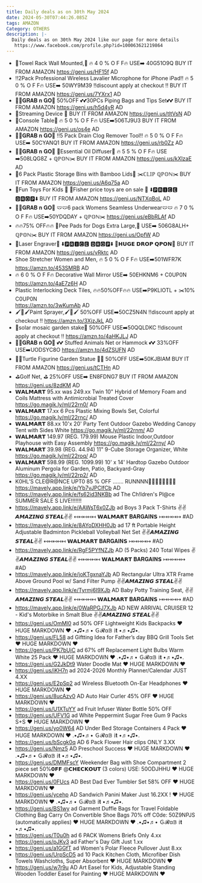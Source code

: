 ```yaml
---
title: Daily deals as on 30th May 2024
date: 2024-05-30T07:44:26.085Z
tags: AMAZON
Category: OTHERS
description: |-
  Daily deals as on 30th May 2024 like our page for more details
   https://www.facebook.com/profile.php?id=100063621219864
---
```

* 🌟Towel Rack Wall Mounted,🌟
  🔥 4 0 %  O F F🔥
  USE➡️ 40G51O9Q
  BUY IT FROM AMAZON
  https://geni.us/HF15f
  AD
* ‼️2Pack Professional Wireless Lavalier Microphone for iPhone iPad‼️
  🔥 5 0 %  O F F🔥
  USE➡️ 50WY9M39 
  ‼️discount apply at checkout ‼️
  BUY IT FROM AMAZON
  https://geni.us/7YXrx1
  AD
* 🏃‍♀️𝐆𝐑𝐀𝐁 𝐧 𝐆𝐎🏃
  50%OFF
  💕💕30PCs Piping Bags and Tips
   Set💕💕
  BUY IT FROM AMAZON
  https://geni.us/h5d4yR
  AD
* 🌟Streaming Device 🌟
  BUY IT FROM AMAZON
  https://geni.us/tltVsN
  AD
* 🌟Console Table🌟
  🔥 5 0 %  O F F🔥
  USE➡️506TJ9U3
  BUY IT FROM AMAZON
  https://geni.us/os4e
  AD
* 🏃‍♀️𝐆𝐑𝐀𝐁 𝐧 𝐆𝐎🏃
  ‼️5 Pack Drain Clog Remover Tool‼️
  🔥 5 0 %  O F F🔥
  USE➡️ 50CYANQ1
  BUY IT FROM AMAZON
  https://geni.us/rb0Zz
  AD
* 🏃‍♀️𝐆𝐑𝐀𝐁 𝐧 𝐆𝐎🏃
  🌟Essential Oil Diffuser🌟
  🔥 5 5 %  O F F🔥
  USE ➡️508LQG8Z + ℚℙ𝕆ℕ✂️
  BUY IT FROM AMAZON
  https://geni.us/kXlzaE
  AD
* 🌟6 Pack Plastic Storage Bins with Bamboo Lids🌟
  ✂️ℂ𝕃𝕀ℙ ℚℙ𝕆ℕ✂️
  BUY IT FROM AMAZON
  https://geni.us/A6q75a
  AD
* 🌟Fun Toys For Kids 🚨
  🎀Fisher price toys are on sale 🎀
  ⬇️🅿🆁🅸🅲🅴 🅳🆁🅾🅿⬇️
  BUY IT FROM AMAZON
  https://geni.us/NTXqBoL
  AD
* 🏃‍♀️𝐆𝐑𝐀𝐁 𝐧 𝐆𝐎🏃
  🩲🩲6 pack Womens Seamless Underwear🩲🩲
  🔥 7 0 %  O F F🔥
  USE➡️50YDQDAY + ℚℙ𝕆ℕ✂️
  https://geni.us/eBbRLAf
  AD
* 🔥🔥75% OFF🔥🔥
  🐶Pee Pads for Dogs Extra Large,🐶
  USE➡️ 506G8ALH+ ℚℙ𝕆ℕ✂️
  BUY IT FROM AMAZON
  https://geni.us/OpfW
  AD
* 🌟Laser Engraver🌟
  ⬇️🅿🆁🅸🅲🅴 🅳🆁🅾🅿⬇️
  💸𝗛𝗨𝗚𝗘 𝗗𝗥𝗢𝗣 𝗤𝗣𝗢𝗡💸
  BUY IT FROM AMAZON
  https://geni.us/vRktc
  AD
* Shoe Stretcher Women and Men,
  🔥 5 0 %  O F F🔥
  USE➡️501WFR7K
  https://amzn.to/453SMRB
  AD
* 🔥 6 0 %  O F F🔥
  Decorative Wall Mirror
  USE➡️ 50EHKNM6 + C0UP0N 
  https://amzn.to/4aE7z6H
  AD
* Plastic Interlocking Deck Tiles,
  🔥🔥50%OFF🔥🔥
  USE➡️P9KLIOTL +  ✂️10% C0UP0N\
  https://amzn.to/3wKumAb
  AD
* 🖌️🎨🖌️Paint Sprayer,🖌️🎨🖌️
  50%OFF
  USE➡️50CZ5N4N
  ‼️discount apply at checkout ‼️
  https://amzn.to/3XjzJkL
  AD
* 🌟solar mosaic garden stake🌟
  50%OFF
  USE➡️50QQLDKC
  ‼️discount apply at checkout ‼️
  https://amzn.to/4aHKJLJ
  AD
* 🏃‍♀️𝐆𝐑𝐀𝐁 𝐧 𝐆𝐎🏃
  💕💕 Stuffed Animals Net or 
  Hammock 💕💕
  33%OFF
  USE➡️UODSYC8O
  https://amzn.to/4dZSUFN
  AD
* 🐢🐢Turtle Figurine Garden 
  Statue 🐢🐢
  50%OFF
  USE➡️50KJBIAM
  BUY IT FROM AMAZON
  https://geni.us/tCTHn
  AD
* ⛳Golf Net, ⛳
  25%OFF
  USE➡️ EN8FDNG7
  BUY IT FROM AMAZON
  https://geni.us/8zdKM
  AD
* 𝗪𝗔𝗟𝗠𝗔𝗥𝗧
  95.xx was 249.xx
  Twin 10" Hybrid of Memory Foam and Coils Mattress with Antimicrobial Treated Cover
  https://go.magik.ly/ml/22rn0/
  AD
* 𝗪𝗔𝗟𝗠𝗔𝗥𝗧
  17.xx
  6 Pcs Plastic Mixing Bowls Set, Colorful
  https://go.magik.ly/ml/22rnc/
  AD
* 𝗪𝗔𝗟𝗠𝗔𝗥𝗧
  88.xx
  10'x 20' Party Tent Outdoor Gazebo Wedding Canopy Tent with Sides White
  https://go.magik.ly/ml/22rnm/
  AD
* 𝗪𝗔𝗟𝗠𝗔𝗥𝗧
  149.97 (REG. 179.99)
  Mouse Plastic Indoor,Outdoor Playhouse with Easy Assembly
  https://go.magik.ly/ml/22rny/
  AD
* 𝗪𝗔𝗟𝗠𝗔𝗥𝗧
  39.98 (REG. 44.94)
  11" 9-Cube Storage Organizer, White
  https://go.magik.ly/ml/22roq/
  AD
* 𝗪𝗔𝗟𝗠𝗔𝗥𝗧
  598.99 (REG. 1099.99)
  10' x 14' Hardtop Gazebo Outdoor Aluminum Pergola for Garden, Patio, Backyard-Gray
  https://go.magik.ly/ml/22rp2/
  AD
* K0HL’S CLE@R@NCE UPT0 85 % OFF ……. RUNNNN🏃‍♂️🏃‍♂️🏃‍♂️🏃‍♂️
  https://mavely.app.link/e/Yb7vJPClfCb    AD
* https://mavely.app.link/e/fs62id3NKBb    ad
  The Ch!ldren's Pl@ce  SUMMER SALE S LIVE!!!!!!!
* https://mavely.app.link/e/AAWsT6x0ZJb   ad
  Boys 3 Pack T-Shirts 
  ✌✌𝘼𝙈𝘼𝙕𝙄𝙉𝙂 𝙎𝙏𝙀𝘼𝙇✌✌
  ↤↤↤↤↤ 𝗪𝗔𝗟𝗠𝗔𝗥𝗧 𝐁𝐀𝐑𝐆𝐀𝐈𝐍𝗦  ↦↦↦↦↦
  #AD	
* https://mavely.app.link/e/8AYoDXHH0Jb   ad
  17 ft Portable Height Adjustable Badminton Pickleball Volleyball Net Set
  ✌✌𝘼𝙈𝘼𝙕𝙄𝙉𝙂 𝙎𝙏𝙀𝘼𝙇✌✌
  ↤↤↤↤↤ 𝗪𝗔𝗟𝗠𝗔𝗥𝗧 𝐁𝐀𝐑𝐆𝐀𝐈𝐍𝗦  ↦↦↦↦↦
  #AD	
* https://mavely.app.link/e/RgF5PYfNZJb    AD
  (5 Packs) 240 Total Wipes 
  ✌✌𝘼𝙈𝘼𝙕𝙄𝙉𝙂 𝙎𝙏𝙀𝘼𝙇✌✌
  ↤↤↤↤↤ 𝗪𝗔𝗟𝗠𝗔𝗥𝗧 𝐁𝐀𝐑𝐆𝐀𝐈𝐍𝗦  ↦↦↦↦↦
  #AD	
* https://mavely.app.link/e/joKTgxnaYJb   AD
  Rectangular Ultra XTR Frame Above Ground Pool w/ Sand Filter Pump 
  ✌✌𝘼𝙈𝘼𝙕𝙄𝙉𝙂 𝙎𝙏𝙀𝘼𝙇✌✌
* https://mavely.app.link/e/Tyrmj6I9XJb    AD
  Baby Potty Training Seat,
  ✌✌𝘼𝙈𝘼𝙕𝙄𝙉𝙂 𝙎𝙏𝙀𝘼𝙇✌✌
  ↤↤↤↤↤ 𝗪𝗔𝗟𝗠𝗔𝗥𝗧 𝐁𝐀𝐑𝐆𝐀𝐈𝐍𝗦  ↦↦↦↦↦
  #AD	
* https://mavely.app.link/e/0WaRPGJ7XJb   AD
  NEW ARRIVAL
  CRUISER 12 - Kid's Motorbike in Smalt Blue
  ✌✌𝘼𝙈𝘼𝙕𝙄𝙉𝙂 𝙎𝙏𝙀𝘼𝙇✌✌
* https://geni.us/OmMl0    ad
  50% OFF
  Lightweight Kids Backpacks
  ♥ HUGE MARKDOWN ♥
  .•♫•♬• Ｇ𝓡α𝔹 𝕚𝐭 •♬•♫•.
* https://geni.us/FL58    ad
  Giftting Idea for Father’s day
  BBQ Grill Tools Set 
  ♥ HUGE MARKDOWN ♥
* https://geni.us/PK7bUjC    ad
  67% off
  Replacement Light Bulbs Warm White 25 Pack
  ♥ HUGE MARKDOWN ♥
  .•♫•♬• Ｇ𝓡α𝔹 𝕚𝐭 •♬•♫•.
* https://geni.us/G2JkDt9
  Water Doodle Mat 
  ♥ HUGE MARKDOWN ♥
* https://geni.us/iKH7n     ad
  2024-2026 Monthly Planner/Calendar JUST 4.XX
* https://geni.us/E2pSp2    ad
  Wireless Bluetooth On-Ear Headphones 
  ♥ HUGE MARKDOWN ♥
* https://geni.us/8ucAzv0    AD
  Auto Hair Curler 
  45% OFF
  ♥ HUGE MARKDOWN ♥
* https://geni.us/U1XTuYY    ad
  Fruit Infuser Water Bottle 
  50% OFF
* https://geni.us/UFV1G     ad
  White Peppermint Sugar Free Gum 9 Packs 
  S+S 
  ♥ HUGE MARKDOWN ♥
* https://geni.us/yo0W64    AD
  Under Bed Storage Containers 4 Pack 
  ♥ HUGE MARKDOWN ♥
  .•♫•♬• Ｇ𝓡α𝔹 𝕚𝐭 •♬•♫•.
* https://geni.us/bScgk0q   AD
  6 Pack Flower Hair clips 
  ONLY 3.XX
* https://geni.us/Nmz5     AD
  Preschool Success 
  ♥ HUGE MARKDOWN ♥
  .•♫•♬• Ｇ𝓡α𝔹 𝕚𝐭 •♬•♫•.
* https://geni.us/DMMFscY
  Weekender Bag with Shoe Compartment 2 piece set 
  50%𝟬𝗙𝗙 @𝗖𝗛𝗘𝗖𝗞𝗢𝗨𝗧 (3 colors) 
  USE: 50ODJHHU
  ♥ HUGE MARKDOWN ♥
* https://geni.us/0FUcs   AD
  Best Dad Ever Tumbler Set 
  58% OFF
  ♥ HUGE MARKDOWN ♥
* https://geni.us/ycehp     AD
  Sandwich Panini Maker 
  Just 16.2XX !
  ♥ HUGE MARKDOWN ♥
  .•♫•♬• Ｇ𝓡α𝔹 𝕚𝐭 •♬•♫•.
* https://geni.us/BS1wy     ad
  Garment Duffle Bags for Travel Foldable Clothing Bag Carry On Convertible Shoe Bags
  70% off
  C0de: 50Z9NPJS (automatically applies)
  ♥ HUGE MARKDOWN ♥
  .•♫•♬• Ｇ𝓡α𝔹 𝕚𝐭 •♬•♫•.
* https://geni.us/T0u0h     ad
  6 PACK Womens Briefs
  Only 4.xx
* https://geni.us/pJKv3     ad
  Father's Day Gift
  Just 1.xx 
* https://geni.us/a1GGfT    ad
  Women's Polar Fleece Pullover Just 8.xx
* https://geni.us/UrpScD5    ad
  10 Pack Kitchen Cloth, Microfiber Dish Towels Washcloths, Super Absorbent 
  ♥ HUGE MARKDOWN ♥
* https://geni.us/w7r9u    AD
  Art Easel for Kids, Adjustable Standing Wooden Toddler Easel for Painting
  ♥ HUGE MARKDOWN ♥